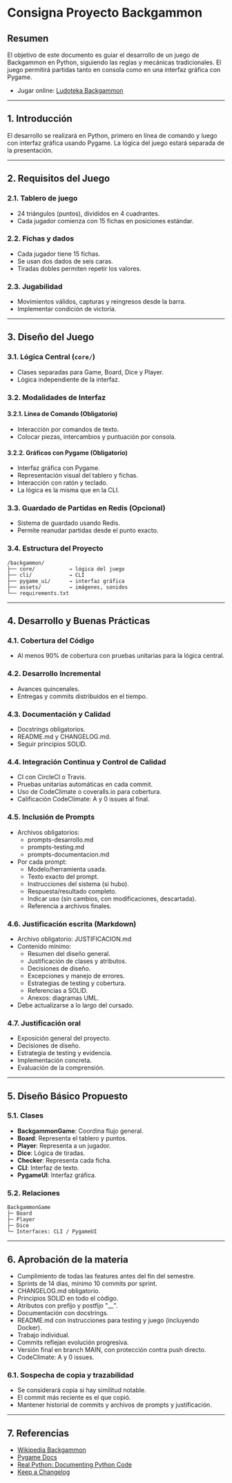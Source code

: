 # Consigna Proyecto Backgammon

## Resumen

El objetivo de este documento es guiar el desarrollo de un juego de Backgammon en Python, siguiendo las reglas y mecánicas tradicionales. El juego permitirá partidas tanto en consola como en una interfaz gráfica con Pygame.

- Jugar online: [Ludoteka Backgammon](https://www.ludoteka.com/clasika/backgammon-es.html)

---

## 1. Introducción

El desarrollo se realizará en Python, primero en línea de comando y luego con interfaz gráfica usando Pygame. La lógica del juego estará separada de la presentación.

---

## 2. Requisitos del Juego

### 2.1. Tablero de juego

- 24 triángulos (puntos), divididos en 4 cuadrantes.
- Cada jugador comienza con 15 fichas en posiciones estándar.

### 2.2. Fichas y dados

- Cada jugador tiene 15 fichas.
- Se usan dos dados de seis caras.
- Tiradas dobles permiten repetir los valores.

### 2.3. Jugabilidad

- Movimientos válidos, capturas y reingresos desde la barra.
- Implementar condición de victoria.

---

## 3. Diseño del Juego

### 3.1. Lógica Central (`core/`)

- Clases separadas para Game, Board, Dice y Player.
- Lógica independiente de la interfaz.

### 3.2. Modalidades de Interfaz

#### 3.2.1. Línea de Comando (Obligatorio)

- Interacción por comandos de texto.
- Colocar piezas, intercambios y puntuación por consola.

#### 3.2.2. Gráficos con Pygame (Obligatorio)

- Interfaz gráfica con Pygame.
- Representación visual del tablero y fichas.
- Interacción con ratón y teclado.
- La lógica es la misma que en la CLI.

### 3.3. Guardado de Partidas en Redis (Opcional)

- Sistema de guardado usando Redis.
- Permite reanudar partidas desde el punto exacto.

### 3.4. Estructura del Proyecto

```
/backgammon/
├── core/           → lógica del juego
├── cli/            → CLI
├── pygame_ui/      → interfaz gráfica
├── assets/         → imágenes, sonidos
└── requirements.txt
```

---

## 4. Desarrollo y Buenas Prácticas

### 4.1. Cobertura del Código

- Al menos 90% de cobertura con pruebas unitarias para la lógica central.

### 4.2. Desarrollo Incremental

- Avances quincenales.
- Entregas y commits distribuidos en el tiempo.

### 4.3. Documentación y Calidad

- Docstrings obligatorios.
- README.md y CHANGELOG.md.
- Seguir principios SOLID.

### 4.4. Integración Continua y Control de Calidad

- CI con CircleCI o Travis.
- Pruebas unitarias automáticas en cada commit.
- Uso de CodeClimate o coveralls.io para cobertura.
- Calificación CodeClimate: A y 0 issues al final.

### 4.5. Inclusión de Prompts

- Archivos obligatorios:  
  - prompts-desarrollo.md  
  - prompts-testing.md  
  - prompts-documentacion.md  
- Por cada prompt:  
  - Modelo/herramienta usada.
  - Texto exacto del prompt.
  - Instrucciones del sistema (si hubo).
  - Respuesta/resultado completo.
  - Indicar uso (sin cambios, con modificaciones, descartada).
  - Referencia a archivos finales.

### 4.6. Justificación escrita (Markdown)

- Archivo obligatorio: JUSTIFICACION.md
- Contenido mínimo:
  - Resumen del diseño general.
  - Justificación de clases y atributos.
  - Decisiones de diseño.
  - Excepciones y manejo de errores.
  - Estrategias de testing y cobertura.
  - Referencias a SOLID.
  - Anexos: diagramas UML.
- Debe actualizarse a lo largo del cursado.

### 4.7. Justificación oral

- Exposición general del proyecto.
- Decisiones de diseño.
- Estrategia de testing y evidencia.
- Implementación concreta.
- Evaluación de la comprensión.

---

## 5. Diseño Básico Propuesto

### 5.1. Clases

- **BackgammonGame**: Coordina flujo general.
- **Board**: Representa el tablero y puntos.
- **Player**: Representa a un jugador.
- **Dice**: Lógica de tiradas.
- **Checker**: Representa cada ficha.
- **CLI**: Interfaz de texto.
- **PygameUI**: Interfaz gráfica.

### 5.2. Relaciones

```
BackgammonGame
├─ Board
├─ Player
├─ Dice
└─ Interfaces: CLI / PygameUI
```

---

## 6. Aprobación de la materia

- Cumplimiento de todas las features antes del fin del semestre.
- Sprints de 14 días, mínimo 10 commits por sprint.
- CHANGELOG.md obligatorio.
- Principios SOLID en todo el código.
- Atributos con prefijo y postfijo "__".
- Documentación con docstrings.
- README.md con instrucciones para testing y juego (incluyendo Docker).
- Trabajo individual.
- Commits reflejan evolución progresiva.
- Versión final en branch MAIN, con protección contra push directo.
- CodeClimate: A y 0 issues.

### 6.1. Sospecha de copia y trazabilidad

- Se considerará copia si hay similitud notable.
- El commit más reciente es el que copió.
- Mantener historial de commits y archivos de prompts y justificación.

---

## 7. Referencias

- [Wikipedia Backgammon](https://es.wikipedia.org/wiki/Backgammon)
- [Pygame Docs](https://www.pygame.org/docs/)
- [Real Python: Documenting Python Code](https://realpython.com/documenting-python-code/)
- [Keep a Changelog](https://keepachangelog.com/en/1.1.0/)